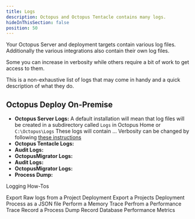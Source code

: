```yaml
---
title: Logs
description: Octopus and Octopus Tentacle contains many logs.
hideInThisSection: false
position: 50
---
```


Your Octopus Server and deployment targets contain various log files. Additionally the various integrations also contain their own log files.

Some you can increase in verbosity while others require a bit of work to get access to them.

This is a non-exhaustive list of logs that may come in handy and a quick description of what they do.

## Octopus Deploy On-Premise 

- **Octopus Server Logs:** A default installation will mean that log files will be created in a subdirectory called `Logs` in Octopus Home or `C:\Octopus\Logs`
These logs will contain ...
Verbosity can be changed by following [these instructions](/docs/support/log-files/index.md)
- **Octopus Tentacle Logs:**
- **Audit Logs:**
- **OctopusMigrator Logs:**
- **Audit Logs:**
- **OctopusMigrator Logs:**
- **Process Dump:**


Logging How-Tos

Export Raw logs from a Project Deployment
Export a Projects Deployment Process as a JSON file
Perform a Memory Trace
Perfrom a Performance Trace
Record a Process Dump
Record Database Performance Metrics


  
